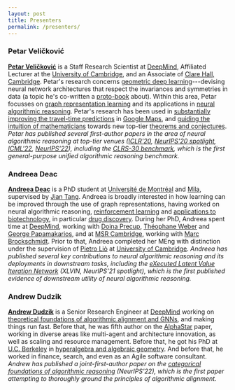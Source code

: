 ```yaml
---
layout: post
title: Presenters
permalink: /presenters/
---
```


### Petar Veličković

[**Petar Veličković**](https://petar-v.com) is a Staff Research Scientist at [DeepMind](https://www.deepmind.com/), Affiliated Lecturer at the [University of Cambridge](https://www.cam.ac.uk/), and an Associate of [Clare Hall, Cambridge](https://www.clarehall.cam.ac.uk/). Petar's research concerns [geometric deep learning](https://geometricdeeplearning.com/)---devising neural network architectures that respect the invariances and symmetries in data (a topic he's co-written a [proto-book](https://arxiv.org/abs/2104.13478) about). Within this area, Petar focusses on [graph representation learning](https://openreview.net/forum?id=Bc8GiEZkTe5) and its applications in [neural algorithmic reasoning](https://www.cell.com/patterns/pdf/S2666-3899(21)00099-4.pdf). Petar's research has been used in [substantially improving the travel-time predictions](https://www.deepmind.com/blog/traffic-prediction-with-advanced-graph-neural-networks) in [Google Maps](https://blog.google/products/maps/google-maps-101-how-ai-helps-predict-traffic-and-determine-routes/), and [guiding the intuition of mathematicians](https://www.nature.com/articles/s41586-021-04086-x) towards new top-tier [theorems and conjectures](https://www.ams.org/journals/ert/2022-26-37/S1088-4165-2022-00624-8/). _Petar has published several first-author papers in the area of neural algorithmic reasoning at top-tier venues ([ICLR'20](https://openreview.net/forum?id=SkgKO0EtvS), [NeurIPS'20 spotlight](https://proceedings.neurips.cc/paper/2020/hash/176bf6219855a6eb1f3a30903e34b6fb-Abstract.html), [ICML'22](https://proceedings.mlr.press/v162/velickovic22a.html), [NeurIPS'22](https://openreview.net/forum?id=wu1Za9dY1GY)), including the [CLRS-30 benchmark](https://github.com/deepmind/clrs), which is the first general-purpose unified algorithmic reasoning benchmark._

### Andreea Deac

[**Andreea Deac**](https://andreeadeac22.github.io/) is a PhD student at [Université de Montréal](https://www.umontreal.ca/en/) and [Mila](https://mila.quebec/), supervised by [Jian Tang](https://jian-tang.com/). Andreea is broadly interested in how learning can be improved through the use of graph representations, having worked on neural algorithmic reasoning, [reinforcement learning](https://papers.nips.cc/paper/2021/hash/82e9e7a12665240d13d0b928be28f230-Abstract.html) and [applications to biotechnology](https://www.liebertpub.com/doi/10.1089/cmb.2018.0175), in particular [drug discovery](https://arxiv.org/abs/1905.00534). During her PhD, Andreea spent time at [DeepMind](https://www.deepmind.com/), working with [Doina Precup](https://www.cs.mcgill.ca/~dprecup/), [Théophane Weber](http://thphn.com/) and [George Papamakarios](https://scholar.google.com/citations?user=wHcpf58AAAAJ&hl=en), and at [MSR Cambridge](https://www.microsoft.com/en-us/research/lab/microsoft-research-cambridge/), working with [Marc Brockschmidt](https://scholar.google.com/citations?user=pF27eLMAAAAJ&hl=en). Prior to that, Andreea completed her MEng with distinction under the supervision of [Pietro Liò](https://www.cl.cam.ac.uk/~pl219/) at [University of Cambridge](https://www.cam.ac.uk/). _Andreea has published several key contributions to neural algorithmic reasoning and its deployments in downstream tasks, including the [eXecuted Latent Value Iteration Network](https://papers.nips.cc/paper/2021/hash/82e9e7a12665240d13d0b928be28f230-Abstract.html) (XLVIN, NeurIPS'21 spotlight), which is the first published evidence of downstream utility of neural algorithmic reasoning._

### Andrew Dudzik

[**Andrew Dudzik**](https://scholar.google.com/citations?hl=en&user=DdFjaEEAAAAJ) is a Senior Research Engineer at [DeepMind](https://www.deepmind.com/) working on [theoretical foundations of algorithmic alignment and GNNs](https://openreview.net/forum?id=wu1Za9dY1GY), and making things run fast.  Before that, he was fifth author on the [AlphaStar](https://www.nature.com/articles/s41586-019-1724-z) paper, working in diverse areas like multi-agent and architecture innovation, as well as scaling and resource management.  Before that, he got his PhD at [U.C. Berkeley](https://www.berkeley.edu/) in [hyperalgebra and algebraic geometry](https://arxiv.org/abs/1707.09227).  And before that, he worked in finance, search, and even as an Agile software consultant. _Andrew has published a joint-first-author paper on the [categorical foundations of algorithmic reasoning](https://openreview.net/forum?id=wu1Za9dY1GY) (NeurIPS'22), which is the first paper attempting to thoroughly ground the principles of algorithmic alignment._
